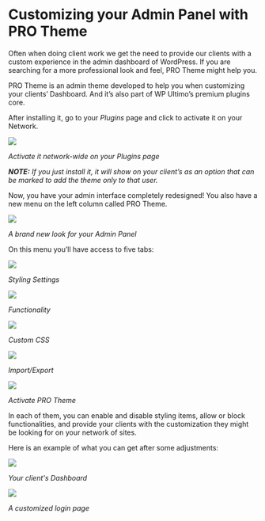 # Customizing your Admin Panel with PRO Theme

Often when doing client work we get the need to provide our clients with a custom experience in the admin dashboard of WordPress. If you are searching for a more professional look and feel, PRO Theme might help you.

PRO Theme is an admin theme developed to help you when customizing your clients’ Dashboard. And it’s also part of WP Ultimo’s premium plugins core.

After installing it, go to your _Plugins_ page and click to activate it on your Network.

![](assets/images/9e897f41.png)

_Activate it network-wide on your Plugins page_

_**NOTE:**_ _If you just install it, it will show on your client’s as an option that can be marked to add the theme only to that user._

Now, you have your admin interface completely redesigned! You also have a new menu on the left column called PRO Theme.

![](assets/images/68605abc.png)

_A brand new look for your Admin Panel_

On this menu you’ll have access to five tabs:

![](assets/images/5283f311.png)

_Styling Settings_

_![](assets/images/2d7d1622.png)_

_Functionality_

_![](assets/images/f46679ee.png)_

_Custom CSS_

_![](assets/images/34a865a6.png)_

_Import/Export_

_![](assets/images/297e4721.png)_

_Activate PRO Theme_

In each of them, you can enable and disable styling items, allow or block functionalities, and provide your clients with the customization they might be looking for on your network of sites.

Here is an example of what you can get after some adjustments:

![](assets/images/18dd2292.png)

_Your client's Dashboard_

_![](assets/images/108c66f4.png)_

_A customized login page_
